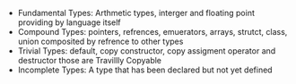 
* Fundamental Types: Arthmetic types, interger and floating point providing by language itself
* Compound Types: pointers, refrences, emuerators, arrays, strutct, class, union composited by refrence to other types
* Trivial Types: default, copy constructor, copy assigment operator and destructor those are Travillly Copyable
* Incomplete Types: A type that has been declared but not yet defined